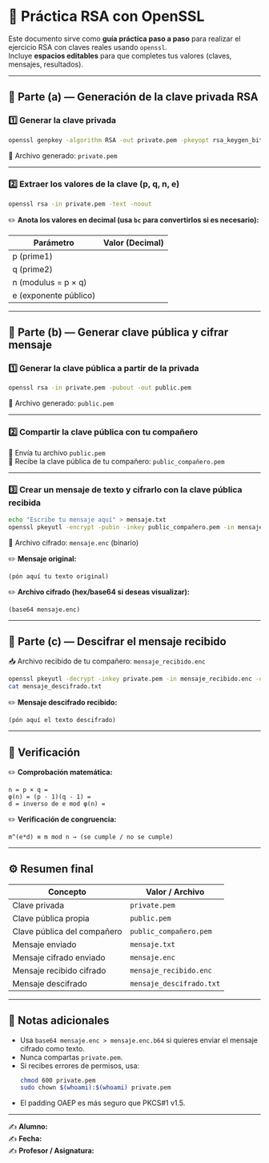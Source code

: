 # 🔐 Práctica RSA con OpenSSL

Este documento sirve como **guía práctica paso a paso** para realizar el ejercicio RSA con claves reales usando `openssl`.  
Incluye **espacios editables** para que completes tus valores (claves, mensajes, resultados).

---

## 🧩 Parte (a) — Generación de la clave privada RSA

### 1️⃣ Generar la clave privada
```bash
openssl genpkey -algorithm RSA -out private.pem -pkeyopt rsa_keygen_bits:2048
```

📄 Archivo generado: `private.pem`

---

### 2️⃣ Extraer los valores de la clave (p, q, n, e)
```bash
openssl rsa -in private.pem -text -noout
```

✏️ **Anota los valores en decimal (usa `bc` para convertirlos si es necesario):**

| Parámetro | Valor (Decimal) |
|------------|----------------|
| p (prime1) | |
| q (prime2) | |
| n (modulus = p × q) | |
| e (exponente público) | |

---

## 🧩 Parte (b) — Generar clave pública y cifrar mensaje

### 1️⃣ Generar la clave pública a partir de la privada
```bash
openssl rsa -in private.pem -pubout -out public.pem
```

📄 Archivo generado: `public.pem`

---

### 2️⃣ Compartir la clave pública con tu compañero

🔁 Envía tu archivo `public.pem`  
🔁 Recibe la clave pública de tu compañero: `public_compañero.pem`

---

### 3️⃣ Crear un mensaje de texto y cifrarlo con la clave pública recibida
```bash
echo "Escribe tu mensaje aquí" > mensaje.txt
openssl pkeyutl -encrypt -pubin -inkey public_compañero.pem -in mensaje.txt -out mensaje.enc -pkeyopt rsa_padding_mode:oaep
```

📄 Archivo cifrado: `mensaje.enc` (binario)

✏️ **Mensaje original:**  
```
(pón aquí tu texto original)
```

✏️ **Archivo cifrado (hex/base64 si deseas visualizar):**  
```
(base64 mensaje.enc)
```

---

## 🧩 Parte (c) — Descifrar el mensaje recibido

📥 Archivo recibido de tu compañero: `mensaje_recibido.enc`

```bash
openssl pkeyutl -decrypt -inkey private.pem -in mensaje_recibido.enc -out mensaje_descifrado.txt
cat mensaje_descifrado.txt
```

✏️ **Mensaje descifrado recibido:**  
```
(pón aquí el texto descifrado)
```

---

## 🧮 Verificación

✏️ **Comprobación matemática:**  
```
n = p × q = 
φ(n) = (p - 1)(q - 1) = 
d = inverso de e mod φ(n) = 
```

✏️ **Verificación de congruencia:**  
```
m^(e*d) ≡ m mod n → (se cumple / no se cumple)
```

---

## ⚙️ Resumen final

| Concepto | Valor / Archivo |
|-----------|-----------------|
| Clave privada | `private.pem` |
| Clave pública propia | `public.pem` |
| Clave pública del compañero | `public_compañero.pem` |
| Mensaje enviado | `mensaje.txt` |
| Mensaje cifrado enviado | `mensaje.enc` |
| Mensaje recibido cifrado | `mensaje_recibido.enc` |
| Mensaje descifrado | `mensaje_descifrado.txt` |

---

## 🧠 Notas adicionales

- Usa `base64 mensaje.enc > mensaje.enc.b64` si quieres enviar el mensaje cifrado como texto.  
- Nunca compartas `private.pem`.  
- Si recibes errores de permisos, usa:
  ```bash
  chmod 600 private.pem
  sudo chown $(whoami):$(whoami) private.pem
  ```
- El padding OAEP es más seguro que PKCS#1 v1.5.

---

✍️ **Alumno:**  
✍️ **Fecha:**  
✍️ **Profesor / Asignatura:**  
